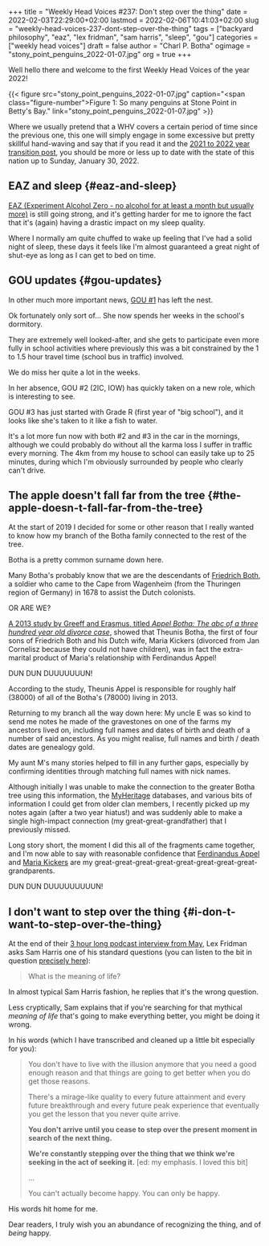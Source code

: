 +++
title = "Weekly Head Voices #237: Don't step over the thing"
date = 2022-02-03T22:29:00+02:00
lastmod = 2022-02-06T10:41:03+02:00
slug = "weekly-head-voices-237-dont-step-over-the-thing"
tags = ["backyard philosophy", "eaz", "lex fridman", "sam harris", "sleep", "gou"]
categories = ["weekly head voices"]
draft = false
author = "Charl P. Botha"
ogimage = "stony_point_penguins_2022-01-07.jpg"
org = true
+++

Well hello there and welcome to the first Weekly Head Voices of the year 2022!

{{< figure src="stony_point_penguins_2022-01-07.jpg" caption="<span class=\"figure-number\">Figure 1: </span>So many penguins at Stone Point in Betty's Bay." link="stony_point_penguins_2022-01-07.jpg" >}}

Where we usually pretend that a WHV covers a certain period of time since the
previous one, this one will simply engage in some excessive but pretty skillful
hand-waving and say that if you read it and the [2021 to 2022 year transition
post](/2022/01/23/the-2021-to-2022-transition-post/), you should be more or less up to date with the state of this nation up to
Sunday, January 30, 2022.


## EAZ and sleep {#eaz-and-sleep}

[EAZ (Experiment Alcohol Zero - no alcohol for at least a month but usually
more)](/tags/eaz/) is still going strong, and it's getting harder for me to ignore the fact
that it's (again) having a drastic impact on my sleep quality.

Where I normally am quite chuffed to wake up feeling that I've had a solid
night of sleep, these days it feels like I'm almost guaranteed a great night of
shut-eye as long as I can get to bed on time.


## GOU updates {#gou-updates}

In other much more important news, [GOU #1](/about/weekly-head-voices-abbreviations/) has left the nest.

Ok fortunately only sort of... She now spends her weeks in the school's
dormitory.

They are extremely well looked-after, and she gets to participate even more
fully in school activities where previously this was a bit constrained by the 1
to 1.5 hour travel time (school bus in traffic) involved.

We do miss her quite a lot in the weeks.

In her absence, GOU #2 (2IC, IOW) has quickly taken on a new role, which is
interesting to see.

GOU #3 has just started with Grade R (first year of "big school"), and it looks
like she's taken to it like a fish to water.

It's a lot more fun now with both #2 and #3 in the car in the mornings,
although we could probably do without all the karma loss I suffer in traffic
every morning. The 4km from my house to school can easily take up to 25
minutes, during which I'm obviously surrounded by people who clearly can't
drive.


## The apple doesn't fall far from the tree {#the-apple-doesn-t-fall-far-from-the-tree}

At the start of 2019 I decided for some or other reason that I really wanted to
know how my branch of the Botha family connected to the rest of the tree.

Botha is a pretty common surname down here.

Many Botha's probably know that we are the descendants of [Friedrich Both](https://www.wikitree.com/wiki/Both-15), a
soldier who came to the Cape from Wagenheim (from the Thuringen region of
Germany) in 1678 to assist the Dutch colonists.

OR ARE WE?

[A 2013 study by Greeff and Erasmus, titled _Appel Botha: The abc of a three
hundred year old divorce case_](https://pubmed.ncbi.nlm.nih.gov/23948326/), showed that Theunis Botha, the first of four
sons of Friedrich Both and his Dutch wife, Maria Kickers (divorced from Jan
Cornelisz because they could not have children), was in fact the extra-marital
product of Maria's relationship with Ferdinandus Appel!

DUN DUN DUUUUUUUN!

According to the study, Theunis Appel is responsible for roughly half (38000) of all
of the Botha's (78000) living in 2013.

Returning to my branch all the way down here: My uncle E was so kind to send me
notes he made of the gravestones on one of the farms my ancestors lived on,
including full names and dates of birth and death of a number of said
ancestors. As you might realise, full names and birth / death dates are genealogy gold.

My aunt M's many stories helped to fill in any further gaps, especially by
confirming identities through matching full names with nick names.

Although initially I was unable to make the connection to the greater Botha
tree using this information, the [MyHeritage](https://www.myheritage.com/) databases, and various bits of
information I could get from older clan members, I recently picked up my notes
again (after a two year hiatus!) and was suddenly able to make a single
high-impact connection (my great-great-grandfather) that I previously missed.

Long story short, the moment I did this all of the fragments came together, and
I'm now able to say with reasonable confidence that [Ferdinandus Appel](https://www.wikitree.com/wiki/Appel-29) and [Maria
Kickers](https://www.wikitree.com/wiki/Kickers-1) are my great-great-great-great-great-great-great-great-grandparents.

DUN DUN DUUUUUUUUUN!


## I don't want to step over the thing {#i-don-t-want-to-step-over-the-thing}

At the end of their [3 hour long podcast interview from May](https://lexfridman.com/sam-harris/), Lex Fridman asks
Sam Harris one of his standard questions (you can listen to the bit in question
[precisely here](https://youtu.be/4dC_nRYIDZU?t=11241)):

> What is the meaning of life?

In almost typical Sam Harris fashion, he replies that it's the wrong question.

Less cryptically, Sam explains that if you're searching for that mythical
_meaning of life_ that's going to make everything better, you might be doing it
wrong.

In his words (which I have transcribed and cleaned up a little bit especially
for you):

> You don't have to live with the illusion anymore that you need a good enough
> reason and that things are going to get better when you do get those reasons.
>
> There's a mirage-like quality to every future attainment and every future
> breakthrough and every future peak experience that eventually you get the
> lesson that you never quite arrive.
>
> **You don't arrive until you cease to step over the present moment in search of
> the next thing.**
>
> **We're constantly stepping over the thing that we think we're seeking in the
> act of seeking it.** [ed: my emphasis. I loved this bit]
>
> ...
>
> You can't actually become happy. You can only be happy.

His words hit home for me.

Dear readers, I truly wish you an abundance of recognizing the thing, and of
_being_ happy.